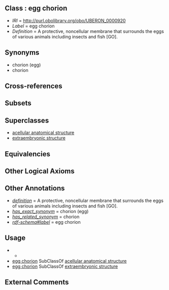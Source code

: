
## Class : egg chorion

 * *IRI* = http://purl.obolibrary.org/obo/UBERON_0000920
 * *Label* = egg chorion
 * *Definition* = A protective, noncellular membrane that surrounds the eggs of various animals including insects and fish [GO].

## Synonyms

 * chorion (egg)
 * chorion

## Cross-references


## Subsets


## Superclasses

 * [acellular anatomical structure](../../UBERON/76/UBERON_0000476.md)
 * [extraembryonic structure](../../UBERON/78/UBERON_0000478.md)

## Equivalencies


## Other Logical Axioms


## Other Annotations

 * *[definition](../../IAO/15/IAO_0000115.md)* = A protective, noncellular membrane that surrounds the eggs of various animals including insects and fish [GO].
 * *[has_exact_synonym](../../ym/oboInOwl#hasExactSynonym.md)* = chorion (egg)
 * *[has_related_synonym](../../ym/oboInOwl#hasRelatedSynonym.md)* = chorion
 * *[rdf-schema#label](../../el/rdf-schema#label.md)* = egg chorion

## Usage

 * -
 * [egg chorion](../../UBERON/20/UBERON_0000920.md) SubClassOf [acellular anatomical structure](../../UBERON/76/UBERON_0000476.md)
 * [egg chorion](../../UBERON/20/UBERON_0000920.md) SubClassOf [extraembryonic structure](../../UBERON/78/UBERON_0000478.md)

## External Comments

